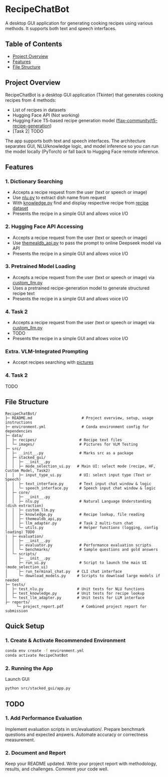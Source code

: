 # RecipeChatBot

A desktop GUI application for generating cooking recipes using various methods. It supports both text and speech interfaces.

## Table of Contents
- [Project Overview](#project-overview)
- [Features](#features)
- [File Structure](#file-structure)

## Project Overview
RecipeChatBot is a desktop GUI application (Tkinter) that generates cooking recipes from 4 methods:
- List of recipes in datasets
- Hugging Face API (Not working)
- Hugging Face T5-based recipe generation model ([flax-community/t5-recipe-generation](https://huggingface.co/flax-community/t5-recipe-generation))
- [Task 2] TODO <br />

The app supports both text and speech interfaces. The architecture separates GUI, NLU/knowledge logic, and model inference so you can run the model locally (PyTorch) or fall back to Hugging Face remote inference.

## Features
### 1. Dictionary Searching
- Accepts a recipe request from the user (text or speech or image)
- Use [nlu.py](src\core\nlu.py) to extract dish name from request
- With [knowledge.py](src\core\knowledge.py) find and display respective recipe from [recipe dataset](data\recipes)
- Presents the recipe in a simple GUI and allows voice I/O

### 2. Hugging Face API Accessing
- Accepts a recipe request from the user (text or speech or image)
- Use [themealdb_api.py](src\core\themealdb_api.py) to pass the prompt to online Deepseek model via API
- Presents the recipe in a simple GUI and allows voice I/O

### 3. Pretrained Model Loading
- Accepts a recipe request from the user (text or speech or image) via [custom_llm.py](src\core\custom_llm.py)
- Uses a pretrained recipe-generation model to generate structured recipe text
- Presents the recipe in a simple GUI and allows voice I/O

### 4. Task 2
- Accepts a recipe request from the user (text or speech or image) via [custom_llm.py](src\core\custom_llm.py)
- TODO
- Presents the recipe in a simple GUI and allows voice I/O

### Extra. VLM-Integrated Prompting
- Accept recipes searching with [pictures](src\core\vlm.py)

### 4. Task 2
TODO

## File Structure
```
RecipeChatBot/
├─ README.md                      # Project overview, setup, usage instructions
├─ environment.yml                # Conda environment config for dependencies
├─ data/
│  ├─ recipes/                   # Recipe text files 
│  └─ images/                    # Pictures for VLM Testing
├─ src/
│  ├─ __init__.py                # Marks src as a package
│  ├─ stacked_gui/
│  │  ├─ __init__.py
│  │  ├─ mode_selection_ui.py   # Main UI: select mode (recipe, HF, Custom Model, Task2)
│  │  ├─ input_type_ui.py        # UI: select input type (Text or Speech)
│  │  ├─ text_interface.py       # Text input chat window & logic
│  │  └─ speech_interface.py     # Speech input chat window & logic
│  ├─ core/
│  │  ├─ __init__.py
│  │  ├─ nlu.py                  # Natural Language Understanding (dish extraction)
│  │  ├─ custom_llm.py 
│  │  ├─ knowledge.py            # Recipe lookup, file reading
│  │  ├─ themealdb_api,py
│  │  ├─ llm_adapter.py          # Task 2 multi-turn chat
│  │  └─ utils.py                # Helper functions (logging, config loading) TODO
│  ├─ evaluation/
│  │  ├─ __init__.py
│  │  ├─ evaluator.py            # Performance evaluation scripts
│  │  └─ benchmarks/             # Sample questions and gold answers
│  └─ scripts/
│     ├─ __init__.py
│     ├─ run_ui.py               # Script to launch the main UI (mode_selection_ui)
│     ├─ run_terminal_chat.py   # CLI chat interface
│     └─ download_models.py     # Scripts to download large models if needed
├─ tests/
│  ├─ test_nlu.py               # Unit tests for NLU functions
│  ├─ test_knowledge.py         # Unit tests for recipe lookup
│  └─ test_llm_adapter.py       # Unit tests for LLM interface
├─ reports/
     └─ project_report.pdf        # Combined project report for submission
```
## Quick Setup
### 1. Create & Activate Recommended Environment
```sh
conda env create -f environment.yml
conda activate RecipeChatBot
```

### 2. Running the App
Launch GUI
```sh
python src/stacked_gui/app.py
```

## TODO

### 1. Add Performance Evaluation
Implement evaluation scripts in src/evaluation/.
Prepare benchmark questions and expected answers.
Automate accuracy or correctness measurement.

### 2. Document and Report
Keep your README updated.
Write your project report with methodology, results, and challenges.
Comment your code well.